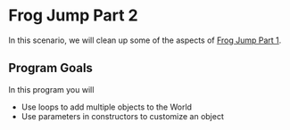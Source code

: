# Frog Jump Part 2
In this scenario, we will clean up some of the aspects of [Frog Jump Part 1](https://github.com/jillianmaher/FrogJumpPart1).

## Program Goals
In this program you will 
- Use loops to add multiple objects to the World
- Use parameters in constructors to customize an object

